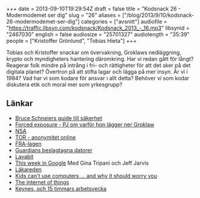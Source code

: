+++
date = 2013-09-10T19:29:54Z
draft = false
title = "Kodsnack 26 - Modermodemet ser dig"
slug = "26"
aliases = ["/blog/2013/9/10/kodsnack-26-modermodemet-ser-dig"]
categories = ["avsnitt"]
audiofile = "https://traffic.libsyn.com/kodsnack/Kodsnack_2013_-_16.mp3"
libsynid = "2467030"
english = false
audiosize = "25701327"
audiolength = "35:39"
people = ["Kristoffer Grönlund", "Tobias Hieta"]
+++

Tobias och Kristoffer snackar om övervakning, Groklaws nedläggning, krypto och myndigheters hantering däromkring. Har vi redan gått för långt? Reagerar folk mindre på intrång i fri- och rättigheter för att det sker på det digitala planet? Övertron på att stifta lagar och lägga på mer insyn. Är vi i 1984? Vad har vi som kodare för ansvar i allt detta? Behöver vi som kodar diskutera etik och moral mer som yrkesgrupp?

## Länkar

- [Bruce Schneiers guide till säkerhet](http://www.theguardian.com/world/2013/sep/05/nsa-how-to-remain-secure-surveillance)
- [Forced exposure - PJ om varför hon lägger ner Groklaw](http://www.groklaw.net/article.php?story=20130818120421175)
- [NSA](http://www.nsa.gov)
- [TOR - anonymitet online](https://www.torproject.org)
- [FRA-lagen](http://sv.wikipedia.org/wiki/FRA-lagen)
- [Guardians beslagtagna datorer](http://www.svd.se/nyheter/utrikes/nordiska-tidningar-stottar-guardian_8452912.svd)
- [Lavabit](https://lavabit.com/)
- [This week in Google](http://twit.tv/twig) Med Gina Tripani och Jeff Jarvis
- [Läkareden](https://sv.wikipedia.org/wiki/Hippokrates_ed)
- [Kids can't use computers … and why it should worry you](http://coding2learn.org/blog/2013/07/29/kids-cant-use-computers/)
- [The internet of things](http://www.wired.com/opinion/2013/01/securing-the-internet-of-things/)
- [Keynes, och 15 timmars arbetsvecka](http://www.theguardian.com/business/2008/sep/01/economics)
